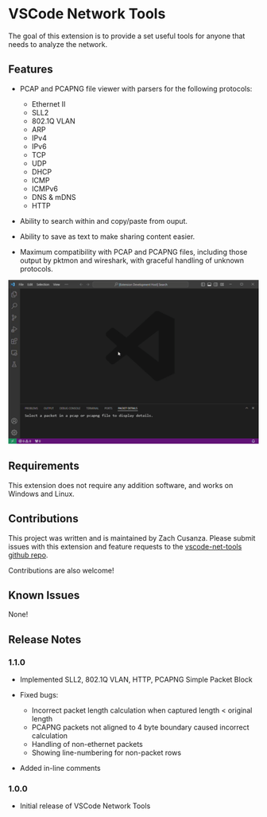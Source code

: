 # VSCode Network Tools

The goal of this extension is to provide a set useful tools for anyone that needs to analyze the network.


## Features

* PCAP and PCAPNG file viewer with parsers for the following protocols:
    * Ethernet II
    * SLL2
    * 802.1Q VLAN
    * ARP
    * IPv4
    * IPv6
    * TCP
    * UDP
    * DHCP 
    * ICMP
    * ICMPv6
    * DNS & mDNS
    * HTTP

* Ability to search within and copy/paste from ouput.

* Ability to save as text to make sharing content easier.

* Maximum compatibility with PCAP and PCAPNG files, including those output by pktmon and wireshark, with graceful handling of unknown protocols.

![User opens a pcapng file named pktmon-dhcp.pcapng using the extension. The user then navigates the menus](https://github.com/CusanzaBros/vscode-net-tools/blob/main/demo.gif?raw=true)


## Requirements

This extension does not require any addition software, and works on Windows and Linux.

## Contributions

This project was written and is maintained by Zach Cusanza.
Please submit issues with this extension and feature requests to the [vscode-net-tools github repo](https://github.com/CusanzaBros/vscode-net-tools/issues).

Contributions are also welcome!

## Known Issues

None!

## Release Notes

### 1.1.0

* Implemented SLL2, 802.1Q VLAN, HTTP, PCAPNG Simple Packet Block

* Fixed bugs:
    * Incorrect packet length calculation when captured length < original length
    * PCAPNG packets not aligned to 4 byte boundary caused incorrect calculation
    * Handling of non-ethernet packets
    * Showing line-numbering for non-packet rows

* Added in-line comments



### 1.0.0

* Initial release of VSCode Network Tools